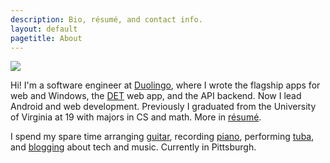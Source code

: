 ```yaml
---
description: Bio, résumé, and contact info.
layout: default
pagetitle: About
---
```


<img src="/img/about.jpg" class="right">

Hi! I'm a software engineer at [Duolingo](http://www.duolingo.com/), where I wrote the flagship apps for web and Windows, the [DET](https://englishtest.duolingo.com/) web app, and the API backend. Now I lead Android and web development. Previously I graduated from the University of Virginia at 19 with majors in CS and math. More in [résumé](/files/ArtChaidarun-WebResume.pdf).

I spend my spare time arranging [guitar](/musescore-tab), recording [piano](https://soundcloud.com/artnc), performing [tuba](https://en.wikipedia.org/wiki/East_Winds_Symphonic_Band), and [blogging](/blog) about tech and music. Currently in Pittsburgh.
